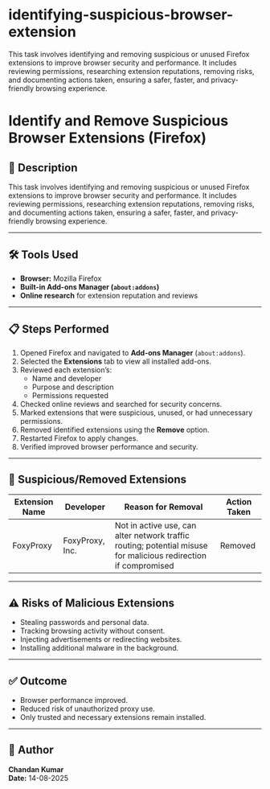 # identifying-suspicious-browser-extension
This task involves identifying and removing suspicious or unused Firefox extensions to improve browser security and performance. It includes reviewing permissions, researching extension reputations, removing risks, and documenting actions taken, ensuring a safer, faster, and privacy-friendly browsing experience.

# Identify and Remove Suspicious Browser Extensions (Firefox)

## 📌 Description
This task involves identifying and removing suspicious or unused Firefox extensions to improve browser security and performance. It includes reviewing permissions, researching extension reputations, removing risks, and documenting actions taken, ensuring a safer, faster, and privacy-friendly browsing experience.

---

## 🛠 Tools Used
- **Browser:** Mozilla Firefox
- **Built-in Add-ons Manager (`about:addons`)**
- **Online research** for extension reputation and reviews

---

## 📋 Steps Performed
1. Opened Firefox and navigated to **Add-ons Manager** (`about:addons`).
2. Selected the **Extensions** tab to view all installed add-ons.
3. Reviewed each extension’s:
   - Name and developer
   - Purpose and description
   - Permissions requested
4. Checked online reviews and searched for security concerns.
5. Marked extensions that were suspicious, unused, or had unnecessary permissions.
6. Removed identified extensions using the **Remove** option.
7. Restarted Firefox to apply changes.
8. Verified improved browser performance and security.

---

## 🚩 Suspicious/Removed Extensions
| Extension Name | Developer        | Reason for Removal | Action Taken |
|----------------|-----------------|--------------------|--------------|
| FoxyProxy      | FoxyProxy, Inc. | Not in active use, can alter network traffic routing; potential misuse for malicious redirection if compromised | Removed |

---

## ⚠ Risks of Malicious Extensions
- Stealing passwords and personal data.
- Tracking browsing activity without consent.
- Injecting advertisements or redirecting websites.
- Installing additional malware in the background.

---

## ✅ Outcome
- Browser performance improved.
- Reduced risk of unauthorized proxy use.
- Only trusted and necessary extensions remain installed.

---

## 📄 Author
**Chandan Kumar**  
**Date:** 14-08-2025
